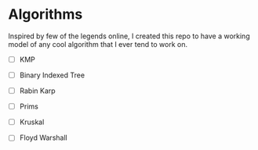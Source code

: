 # Algorithms

Inspired by few of the legends online, I created this repo to have a working model of any cool algorithm that I ever tend to work on.

- [ ] KMP
- [ ] Binary Indexed Tree
- [ ] Rabin Karp
- [ ] Prims
- [ ] Kruskal
- [ ] Floyd Warshall

